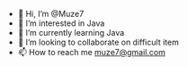 - 👋 Hi, I’m @Muze7
- 👀 I’m interested in Java
- 🌱 I’m currently learning Java
- 💞️ I’m looking to collaborate on difficult item
- 📫 How to reach me muze7@gmail.com

<!---
Muze7/Muze7 is a ✨ special ✨ repository because its `README.md` (this file) appears on your GitHub profile.
You can click the Preview link to take a look at your changes.
--->
